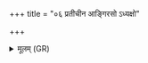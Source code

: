 +++
title = "०६ प्रतीचीन आङ्गिरसो ऽध्यक्षो"

+++
<details><summary>मूलम् (GR)</summary>

प्रतीचीन आङ्गिरसो  
ऽध्यक्षो नः पुरोहितः ।  
प्रतीचीः कृत्या आकृत्य-  
-अमुं कृत्याकृतं जहि ॥
</details>